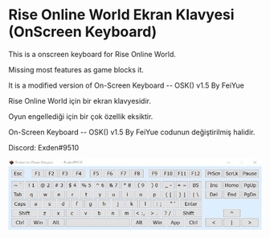 # Rise Online World Ekran Klavyesi (OnScreen Keyboard)

This is a onscreen keyboard for Rise Online World. 

Missing most features as game blocks it.

It is a modified version of On-Screen Keyboard -- OSK() v1.5  By FeiYue 




Rise Online World için bir ekran klavyesidir. 

Oyun engellediği için bir çok özellik eksiktir.

On-Screen Keyboard -- OSK() v1.5  By FeiYue codunun değiştirilmiş halidir.




Discord: Exden#9510

![alt text](https://github.com/Exdena/Rise-Online-World-Ekran-Klavyesi/blob/main/ExdenEkranKlavyesi.jpg?raw=true)
